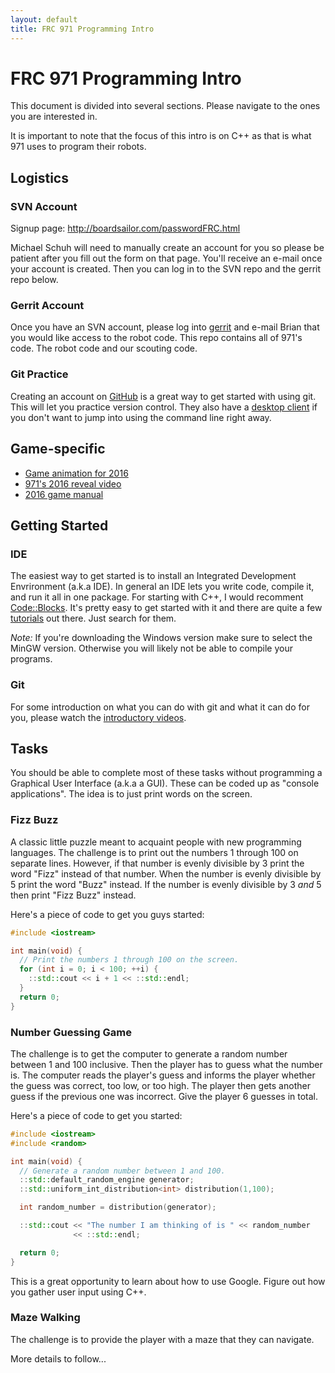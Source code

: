 ```yaml
---
layout: default
title: FRC 971 Programming Intro
---
```


FRC 971 Programming Intro
================================================================================
This document is divided into several sections. Please navigate to the ones you
are interested in.

It is important to note that the focus of this intro is on C++ as that is what
971 uses to program their robots.

Logistics
--------------------------------------------------------------------------------

### SVN Account
Signup page: <http://boardsailor.com/passwordFRC.html>

Michael Schuh will need to manually create an account for you so please be
patient after you fill out the form on that page. You'll receive an e-mail once
your account is created. Then you can log in to the SVN repo and the gerrit
repo below.

### Gerrit Account
Once you have an SVN account, please log into
[gerrit](https://robotics.mvla.net/gerrit/#/) and e-mail Brian that you would
like access to the robot code. This repo contains all of 971's code. The robot
code and our scouting code.

### Git Practice
Creating an account on [GitHub](https://github.com/) is a great way to get
started with using git. This will let you practice version control. They also
have a [desktop client](https://desktop.github.com/) if you don't want to jump
into using the command line right away.

Game-specific
--------------------------------------------------------------------------------

- [Game animation for 2016](https://www.youtube.com/watch?v=VqOKzoHJDjA)
- [971's 2016 reveal video](https://www.youtube.com/watch?v=CMX4ynSQsyI)
- [2016 game
  manual](http://www.firstinspires.org/resource-library/frc/competition-manual-qa-system)

Getting Started
--------------------------------------------------------------------------------

### IDE
The easiest way to get started is to install an Integrated Development
Envrironment (a.k.a IDE). In general an IDE lets you write code, compile it,
and run it all in one package. For starting with C++, I would recomment
[Code::Blocks](http://www.codeblocks.org/). It's pretty easy to get started
with it and there are quite a few
[tutorials](http://www.cplusplus.com/doc/tutorial/introduction/codeblocks/) out
there. Just search for them.

*Note:* If you're downloading the Windows version make sure to select the MinGW
version. Otherwise you will likely not be able to compile your programs.

### Git
For some introduction on what you can do with git and what it can do for you,
please watch the [introductory videos](https://git-scm.com/videos).

Tasks
--------------------------------------------------------------------------------
You should be able to complete most of these tasks without programming a
Graphical User Interface (a.k.a a GUI). These can be coded up as "console
applications". The idea is to just print words on the screen.

### Fizz Buzz
A classic little puzzle meant to acquaint people with new programming
languages. The challenge is to print out the numbers 1 through 100 on separate
lines. However, if that number is evenly divisible by 3 print the word "Fizz"
instead of that number. When the number is evenly divisible by 5 print the word
"Buzz" instead. If the number is evenly divisible by 3 _and_ 5 then print "Fizz
Buzz" instead.

Here's a piece of code to get you guys started:

```C++
#include <iostream>

int main(void) {
  // Print the numbers 1 through 100 on the screen.
  for (int i = 0; i < 100; ++i) {
    ::std::cout << i + 1 << ::std::endl;
  }
  return 0;
}
```

### Number Guessing Game
The challenge is to get the computer to generate a random number between 1 and
100 inclusive. Then the player has to guess what the number is. The computer
reads the player's guess and informs the player whether the guess was correct,
too low, or too high. The player then gets another guess if the previous one
was incorrect. Give the player 6 guesses in total.

Here's a piece of code to get you started:

```C++
#include <iostream>
#include <random>

int main(void) {
  // Generate a random number between 1 and 100.
  ::std::default_random_engine generator;
  ::std::uniform_int_distribution<int> distribution(1,100);

  int random_number = distribution(generator);

  ::std::cout << "The number I am thinking of is " << random_number
              << ::std::endl;

  return 0;
}
```

This is a great opportunity to learn about how to use Google. Figure out how
you gather user input using C++.

### Maze Walking
The challenge is to provide the player with a maze that they can navigate.

More details to follow...
